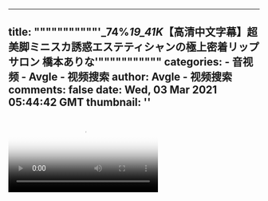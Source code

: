 
---
title: """""""""""'_74%_19_41K_【高清中文字幕】超美脚ミニスカ誘惑エステティシャンの極上密着リップサロン 橋本ありな'"""""""""""
categories: 
    - 音视频
    - Avgle - 视频搜索
author: Avgle - 视频搜索
comments: false
date: Wed, 03 Mar 2021 05:44:42 GMT
thumbnail: ''
---

<div>   
<video controls loop poster="https://static-clst.avgle.com/videos/tmb15/495753/1.jpg" src="https://static-clst.avgle.com/videos/tmb15/495753/preview.mp4"></video>  
</div>
            